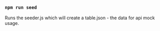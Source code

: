 ### `npm run seed`

Runs the seeder.js which will create a table.json - the data for api mock usage.